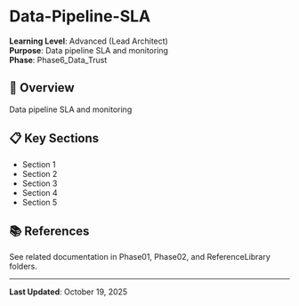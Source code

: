 # Data-Pipeline-SLA

**Learning Level**: Advanced (Lead Architect)  
**Purpose**: Data pipeline SLA and monitoring  
**Phase**: Phase6_Data_Trust

## 🎯 Overview

Data pipeline SLA and monitoring

## 📋 Key Sections

- Section 1
- Section 2
- Section 3
- Section 4
- Section 5

## 📚 References

See related documentation in Phase01, Phase02, and ReferenceLibrary folders.

---

**Last Updated**: October 19, 2025
